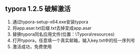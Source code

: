 ## typora 1.2.5 破解激活

1. 通过typora-setup-x64.exe安装typora
2. 将app.asar.txt后缀.txt去掉变成app.asar
3. 替换typora同名应用文件(位置：\Typora\resources)
4. 打开typora，任意填一个真实邮箱，输入key.txt中的任一序列号
5. 激活成功，免费使用